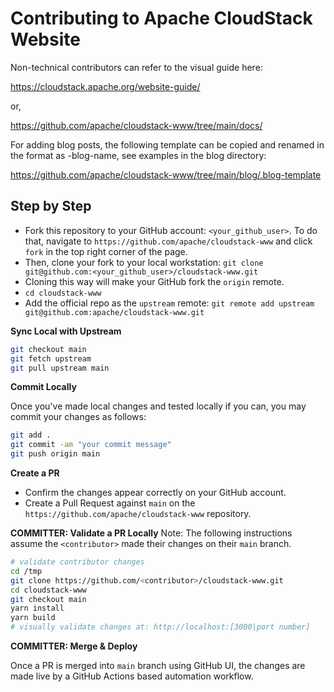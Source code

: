 # Contributing to Apache CloudStack Website

Non-technical contributors can refer to the visual guide here:

https://cloudstack.apache.org/website-guide/

or,

https://github.com/apache/cloudstack-www/tree/main/docs/

For adding blog posts, the following template can be copied and renamed in the
format as <date>-blog-name, see examples in the blog directory:

https://github.com/apache/cloudstack-www/tree/main/blog/.blog-template

## Step by Step

* Fork this repository to your GitHub account: `<your_github_user>`. To do that,
navigate to `https://github.com/apache/cloudstack-www` and click `fork` in the
top right corner of the page.
* Then, clone your fork to your local workstation: `git clone
git@github.com:<your_github_user>/cloudstack-www.git`
* Cloning this way will make your GitHub fork the `origin` remote.
* `cd cloudstack-www`
* Add the official repo as the `upstream` remote: `git remote add upstream
git@github.com:apache/cloudstack-www.git`

**Sync Local with Upstream**
```bash
git checkout main
git fetch upstream
git pull upstream main
```

**Commit Locally**

Once you've made local changes and tested locally if you can, you may commit
your changes as follows:

```bash
git add .
git commit -am "your commit message"
git push origin main
```

**Create a PR**
* Confirm the changes appear correctly on your GitHub account.
* Create a Pull Request against `main` on the `https://github.com/apache/cloudstack-www` repository.

**COMMITTER: Validate a PR Locally**
Note: The following instructions assume the `<contributor>` made their changes
on their `main` branch.

```bash
# validate contributor changes
cd /tmp
git clone https://github.com/<contributor>/cloudstack-www.git
cd cloudstack-www
git checkout main
yarn install
yarn build
# visually validate changes at: http://localhost:[3000|port number]
```

**COMMITTER: Merge & Deploy**

Once a PR is merged into `main` branch using GitHub UI, the changes are made live
by a GitHub Actions based automation workflow.
